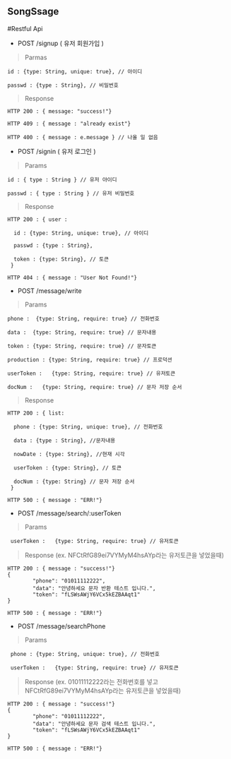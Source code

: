 ## SongSsage

#Restful Api

* POST /signup ( 유저 회원가입 )

> Parmas

    id : {type: String, unique: true}, // 아이디
    
    passwd : {type : String}, // 비밀번호

> Response

    HTTP 200 : { message: "success!"}

    HTTP 409 : { message : "already exist"}

    HTTP 400 : { message : e.message } // 나올 일 없음

* POST /signin ( 유저 로그인 )

> Params

    id : { type : String } // 유저 아이디

    passwd : { type : String } // 유저 비밀번호

> Response

    HTTP 200 : { user :
    
      id : {type: String, unique: true}, // 아이디
      
      passwd : {type : String},
      
      token : {type: String}, // 토큰
     } 

    HTTP 404 : { message : "User Not Found!"}


* POST /message/write 

> Params

    phone :  {type: String, require: true} // 전화번호

    data :  {type: String, require: true} // 문자내용

    token : {type: String, require: true} // 문자토큰

    production : {type: String, require: true} // 프로덕션
    
    userToken :   {type: String, require: true} // 유저토큰
     
    docNum :   {type: String, require: true} // 문자 저장 순서

> Response

    HTTP 200 : { list: 
    
      phone : {type: String, unique: true}, // 전화번호
      
      data : {type : String}, //문자내용

      nowDate : {type: String}, //현재 시각
      
      userToken : {type: String}, // 토큰

      docNum : {type: String} // 문자 저장 순서
     } 

    HTTP 500 : { message : "ERR!"}
    



* POST /message/search/:userToken 

> Params

     userToken :   {type: String, require: true} // 유저토큰
    
> Response (ex. NFCtRfG89ei7VYMyM4hsAYp라는 유저토큰을 넣었을때)

    HTTP 200 : { message : "success!"}
    {
            "phone": "01011112222",
            "data": "안녕하세요 문자 반환 테스트 입니다.",
            "token": "fLSWsAWjY6VCx5kEZBAAqt1"
    }

    HTTP 500 : { message : "ERR!"}


* POST /message/searchPhone 

> Params

     phone : {type: String, unique: true}, // 전화번호

     userToken :   {type: String, require: true} // 유저토큰
    
> Response (ex. 01011112222라는 전화번호를 넣고 NFCtRfG89ei7VYMyM4hsAYp라는 유저토큰을 넣었을때)

    HTTP 200 : { message : "success!"}
    {
            "phone": "01011112222",
            "data": "안녕하세요 문자 검색 테스트 입니다.",
            "token": "fLSWsAWjY6VCx5kEZBAAqt1"
    }

    HTTP 500 : { message : "ERR!"}



